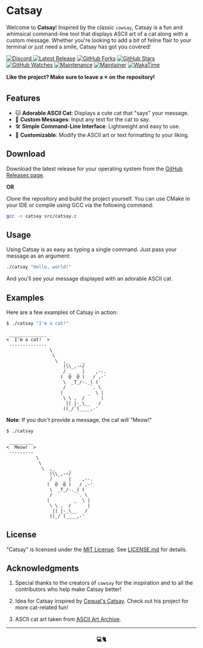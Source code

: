 # Catsay

Welcome to **Catsay**! Inspired by the classic `cowsay`, Catsay is a fun and whimsical command-line tool that displays
ASCII art of a cat along with a custom message. Whether you're looking to add a bit of feline flair to your terminal or
just need a smile, Catsay has got you covered!

[ ![Discord](https://canary.discordapp.com/api/guilds/729950513352933386/widget.png) ](https://discord.gg/jsSGFeR)
[ ![Latest Release](https://img.shields.io/badge/Latest%20Release-v1.0.0-orange)](https://github.com/Altiran/catsay/releases/tag/v1.0.0)
[ ![GitHub Forks](https://img.shields.io/github/forks/Altiran/catsay.svg)](https://github.com/Altiran/catsay/fork)
[ ![GitHub Stars](https://img.shields.io/github/stars/Altiran/catsay.svg)](https://github.com/Altiran/catsay/stargazers)
[ ![GitHub Watches](https://img.shields.io/github/watchers/Altiran/catsay.svg)](https://github.com/Altiran/catsay/watchers)
[ ![Maintenance](https://img.shields.io/badge/Maintained%3F-yes-green.svg)](https://github.com/Altiran/catsay/graphs/commit-activity)
[ ![Maintainer](https://img.shields.io/badge/Maintainer-Altiran_Studios-blue)](https://github.com/Altiran)
[ ![WakaTime](https://wakatime.com/badge/github/Altiran/catsay.svg)](https://wakatime.com/badge/github/Altiran/catsay)

**Like the project? Make sure to leave a ⭐ on the repository!**

## Features

- 🐱 **Adorable ASCII Cat**: Displays a cute cat that "says" your message.
- 💬 **Custom Messages**: Input any text for the cat to say.
- 🛠️ **Simple Command-Line Interface**: Lightweight and easy to use.
- 🎨 **Customizable**: Modify the ASCII art or text formatting to your liking.

## Download

Download the latest release for your operating system from
the [GitHub Releases page](https://github.com/Altiran/catsay/releases).

**OR**

Clone the repository and build the project yourself.
You can use CMake in your IDE or compile using GCC via the following command:

```bash
gcc -o catsay src/catsay.c
```

## Usage

Using Catsay is as easy as typing a single command. Just pass your message as an argument:

```bash
./catsay "Hello, world!"
```

And you'll see your message displayed with an adorable ASCII cat.

## Examples

Here are a few examples of Catsay in action:

```bash
$ ./catsay "I'm a cat!"
```

```
 ______________
<  I'm a cat!  >
 --------------
                \
                 \
                  \  ,_     _
                     |\\_,-~/
                     / _  _ |    ,--.
                    (  @  @ )   / ,-'
                     \  _T_/-._( (
                     /         `. \
                    |         _  \ |
                     \ \ ,  /      |
                      || |-_\__   /
                     ((_/`(____,-'
```

**Note**: If you don't provide a message, the cat will "Meow!"

```bash
$ ./catsay
```

```
 _________
<  Meow!  >
 ---------
           \
            \
             \  ,_     _
                |\\_,-~/
                / _  _ |    ,--.
               (  @  @ )   / ,-'
                \  _T_/-._( (
                /         `. \
               |         _  \ |
                \ \ ,  /      |
                 || |-_\__   /
                ((_/`(____,-'
```

## License

"Catsay" is licensed under the [MIT License](https://en.wikipedia.org/wiki/MIT_License).
See [LICENSE.md](https://github.com/Altiran/catsay/blob/main/LICENSE.md) for details.

## Acknowledgments

1. Special thanks to the creators of `cowsay` for the inspiration and to all the contributors who help make Catsay
   better!

2. Idea for Catsay inspired by [Cequal's Catsay](https://github.com/Cequallium/Catsay).
   Check out his project for more cat-related fun!

3. ASCII cat art taken from [ASCII Art Archive](https://www.asciiart.eu/animals/cats).

---
<h4 align="center">💻🐈</h4>

<!-- MADE WITH ❤️ BY ALTIRAN -->
